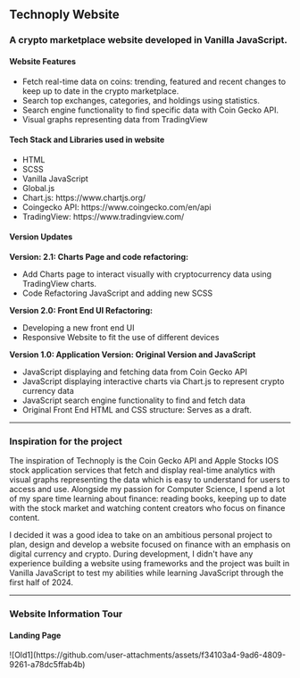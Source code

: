 <h2> Technoply Website </h2>
<h3 >A crypto marketplace website developed in Vanilla JavaScript. </h3>

<h4>Website Features</h4>

<ul>
<li>Fetch real-time data on coins: trending, featured and recent changes to keep up to date in the crypto marketplace.</li>
<li>Search top exchanges, categories, and holdings using statistics.</li>
<li>Search engine functionality to find specific data with Coin Gecko API. </li>
<li>Visual graphs representing data from TradingView</li>
</ul>

<h4>Tech Stack and Libraries used in website</h4>

<ul>
<li>HTML</li>
<li>SCSS</li>
<li>Vanilla JavaScript</li>
<li>Global.js</li>
<li>Chart.js: https://www.chartjs.org/ </li>
<li>Coingecko API: https://www.coingecko.com/en/api </li>
<li>TradingView: https://www.tradingview.com/ </li>
</ul>

<h4> Version Updates </h4>
 <strong> Version: 2.1: Charts Page and code refactoring: </strong> 
 <ul>
 <li> Add Charts page to interact visually with cryptocurrency data using TradingView charts. </li>
 <li> Code Refactoring JavaScript and adding new SCSS </li>
 </ul>

 <strong> Version 2.0: Front End UI Refactoring: </strong>
 <ul>
 <li> Developing a new front end UI </li>
 <li> Responsive Website to fit the use of different devices </li>
 </ul>

 <strong> Version 1.0: Application Version: Original Version and JavaScript </strong>
 <ul> 
 <li> JavaScript displaying and fetching data from Coin Gecko API </li>
 <li> JavaScript displaying interactive charts via Chart.js to represent crypto currency data </li>
 <li> JavaScript search engine functionality to find and fetch data </li>
 <li> Original Front End HTML and CSS structure: Serves as a draft. </li>
 </ul>

 -----------------------------------------------------------------------------------------------------------------------------------------------------
 <h3> Inspiration for the project </h3>
 <p> The inspiration of Technoply is the Coin Gecko API and Apple Stocks IOS stock application services that fetch and display real-time analytics with visual graphs representing the data which is easy to understand for users to access and use. Alongside my passion for Computer Science, I spend a lot of my spare time learning about finance: reading books, keeping up to date with the stock market and watching content creators who focus on finance content. 
  
I decided it was a good idea to take on an ambitious personal project to plan, design and develop a website focused on finance with an emphasis on digital currency and crypto. During development, I didn't have any experience building a website using frameworks and the project was built in Vanilla JavaScript to test my abilities while learning JavaScript through the first half of 2024.  </p>

 -----------------------------------------------------------------------------------------------------------------------------------------------------
 <h3> Website Information Tour </h3>
 <h4> Landing Page </h4>
![Old1](https://github.com/user-attachments/assets/f34103a4-9ad6-4809-9261-a78dc5ffab4b)






